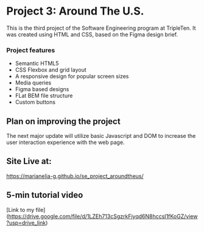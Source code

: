 # Project 3: Around The U.S.

This is the third project of the Software Engineering program at TripleTen. It was created using HTML and CSS, based on the Figma design brief.

### Project features

- Semantic HTML5
- CSS Flexbox and grid layout
- A responsive design for popular screen sizes
- Media queries
- Figma based designs
- FLat BEM file structure
- Custom buttons

## Plan on improving the project

The next major update will utilize basic Javascript and DOM to increase the user interaction experience with the web page.

## Site Live at:

https://marianelia-g.github.io/se_project_aroundtheus/

## 5-min tutorial video

[Link to my file]
(https://drive.google.com/file/d/1LZEh713cSgzrkFjyqd6N8hccsI1fKoGZ/view?usp=drive_link)
